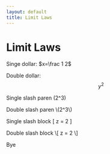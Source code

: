 ```yaml
---
layout: default
title: Limit Laws
---
```


# Limit Laws
Singe dollar: $x=\frac 1 2$

Double dollar: $$y^2$$

Single slash paren \(2^3\)

Double slash paren \\(2^3\\)

Single slash block \[ z = 2 \] 

Double slash block \\[ z = 2 \\]

Bye